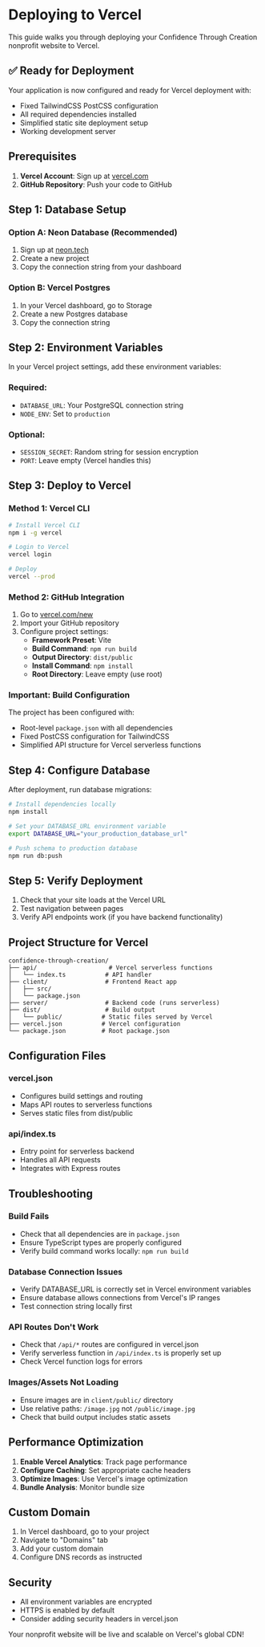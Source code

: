 # Deploying to Vercel

This guide walks you through deploying your Confidence Through Creation nonprofit website to Vercel.

## ✅ Ready for Deployment

Your application is now configured and ready for Vercel deployment with:
- Fixed TailwindCSS PostCSS configuration
- All required dependencies installed
- Simplified static site deployment setup
- Working development server

## Prerequisites

1. **Vercel Account**: Sign up at [vercel.com](https://vercel.com)
2. **GitHub Repository**: Push your code to GitHub

## Step 1: Database Setup

### Option A: Neon Database (Recommended)
1. Sign up at [neon.tech](https://neon.tech)
2. Create a new project
3. Copy the connection string from your dashboard

### Option B: Vercel Postgres
1. In your Vercel dashboard, go to Storage
2. Create a new Postgres database
3. Copy the connection string

## Step 2: Environment Variables

In your Vercel project settings, add these environment variables:

### Required:
- `DATABASE_URL`: Your PostgreSQL connection string
- `NODE_ENV`: Set to `production`

### Optional:
- `SESSION_SECRET`: Random string for session encryption
- `PORT`: Leave empty (Vercel handles this)

## Step 3: Deploy to Vercel

### Method 1: Vercel CLI
```bash
# Install Vercel CLI
npm i -g vercel

# Login to Vercel
vercel login

# Deploy
vercel --prod
```

### Method 2: GitHub Integration
1. Go to [vercel.com/new](https://vercel.com/new)
2. Import your GitHub repository
3. Configure project settings:
   - **Framework Preset**: Vite
   - **Build Command**: `npm run build`
   - **Output Directory**: `dist/public`
   - **Install Command**: `npm install`
   - **Root Directory**: Leave empty (use root)

### Important: Build Configuration
The project has been configured with:
- Root-level `package.json` with all dependencies
- Fixed PostCSS configuration for TailwindCSS
- Simplified API structure for Vercel serverless functions

## Step 4: Configure Database

After deployment, run database migrations:

```bash
# Install dependencies locally
npm install

# Set your DATABASE_URL environment variable
export DATABASE_URL="your_production_database_url"

# Push schema to production database
npm run db:push
```

## Step 5: Verify Deployment

1. Check that your site loads at the Vercel URL
2. Test navigation between pages
3. Verify API endpoints work (if you have backend functionality)

## Project Structure for Vercel

```
confidence-through-creation/
├── api/                    # Vercel serverless functions
│   └── index.ts           # API handler
├── client/                # Frontend React app
│   ├── src/
│   └── package.json
├── server/                # Backend code (runs serverless)
├── dist/                  # Build output
│   └── public/           # Static files served by Vercel
├── vercel.json           # Vercel configuration
└── package.json          # Root package.json
```

## Configuration Files

### vercel.json
- Configures build settings and routing
- Maps API routes to serverless functions
- Serves static files from dist/public

### api/index.ts
- Entry point for serverless backend
- Handles all API requests
- Integrates with Express routes

## Troubleshooting

### Build Fails
- Check that all dependencies are in `package.json`
- Ensure TypeScript types are properly configured
- Verify build command works locally: `npm run build`

### Database Connection Issues
- Verify DATABASE_URL is correctly set in Vercel environment variables
- Ensure database allows connections from Vercel's IP ranges
- Test connection string locally first

### API Routes Don't Work
- Check that `/api/*` routes are configured in vercel.json
- Verify serverless function in `/api/index.ts` is properly set up
- Check Vercel function logs for errors

### Images/Assets Not Loading
- Ensure images are in `client/public/` directory
- Use relative paths: `/image.jpg` not `/public/image.jpg`
- Check that build output includes static assets

## Performance Optimization

1. **Enable Vercel Analytics**: Track page performance
2. **Configure Caching**: Set appropriate cache headers
3. **Optimize Images**: Use Vercel's image optimization
4. **Bundle Analysis**: Monitor bundle size

## Custom Domain

1. In Vercel dashboard, go to your project
2. Navigate to "Domains" tab
3. Add your custom domain
4. Configure DNS records as instructed

## Security

- All environment variables are encrypted
- HTTPS is enabled by default
- Consider adding security headers in vercel.json

Your nonprofit website will be live and scalable on Vercel's global CDN!
